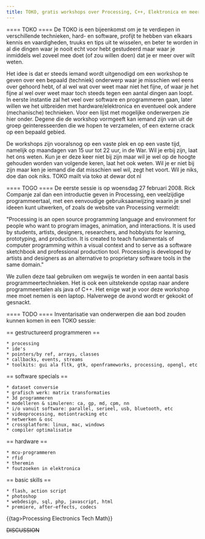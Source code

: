 ```yaml
---
title: TOKO, gratis workshops over Processing, C++, Elektronica en meer
---
```



==== TOKO ====
De TOKO is een bijeenkomst om je te verdiepen in verschillende technieken, hard- en software, profijt te hebben van elkaars kennis en vaardigheden, truuks en tips uit te wisselen, en beter te worden in al die dingen waar je nooit echt voor hebt gestudeerd maar waar je inmiddels wel zoveel mee doet (of zou willen doen) dat je er meer over wilt weten.

Het idee is dat er steeds iemand wordt uitgenodigd om een workshop te geven over een bepaald (techniek) onderwerp waar je misschien wel eens over gehoord hebt, of al wel wat over weet maar niet het fijne, of waar je het fijne al wel over weet maar toch steeds tegen een aantal dingen aan loopt. In eerste instantie zal het veel over software en programmeren gaan, later willen we het uitbreiden met hardware/elektronica en eventueel ook andere (mechanische) technieken. Voor een lijst met mogelijke onderwerpen zie hier onder. Degene die de workshop vormgeeft kan iemand zijn van uit de groep geinteresseerden die we hopen te verzamelen, of een externe crack op een bepaald gebied.

De workshops zijn vooralsnog op een vaste plek en op een vaste tijd, namelijk op maandagen van 15 uur tot 22 uur, in de War. Wil je erbij zijn, laat het ons weten. Kun je er deze keer niet bij zijn maar wil je wel op de hoogte gehouden worden van volgende keren, laat het ook weten. Wil je er niet bij zijn maar ken je iemand die dat misschien wel wil, zegt het voort. Wil je niks, doe dan ook niks. TOKO mailt via toko at dewar dot nl

==== TOGO ====
De eerste sessie is op woensdag 27 februari 2008. Rick Companje zal dan een introductie geven in Processing, een veelzijdige programmeertaal, met een eenvoudige gebruiksaanwijzing waarin je snel ideeen kunt uitwerken, of zoals de website van Processing vermeldt:

"Processing is an open source programming language and environment for people who want to program images, animation, and interactions. It is used by students, artists, designers, researchers, and hobbyists for learning, prototyping, and production. It is created to teach fundamentals of computer programming within a visual context and to serve as a software sketchbook and professional production tool. Processing is developed by artists and designers as an alternative to proprietary software tools in the same domain."

We zullen deze taal gebruiken om wegwijs te worden in een aantal basis programmeertechnieken. Het is ook een uitstekende opstap naar andere programmeertalen als java of C++. Het enige wat je voor deze workshop mee moet nemen is een laptop. Halverwege de avond wordt er gekookt of gesnackt.

==== TODO ====
Inventarisatie van onderwerpen die aan bod zouden kunnen komen in een TOKO sessie:

== gestructureerd programmeren ==

    * processing
    * ide's
    * pointers/by ref, arrays, classes
    * callbacks, events, streams
    * toolkits: gui ala fltk, gtk, openframeworks, processing, opengl, etc 

== software specials ==

    * dataset conversie
    * grafisch werk: matrix transformaties
    * 3d programmeren
    * modelleren & simuleren: ca, gp, md, cpm, nn
    * i/o vanuit software: parallel, serieel, usb, bluetooth, etc
    * videoprocessing, motiontracking etc
    * netwerken & osc
    * crossplatform: linux, mac, windows
    * compiler optimalisatie 

== hardware ==


    * mcu-programmeren
    * rfid
    * theremin
    * foutzoeken in elektronica 

== basic skills ==

    * flash, action script
    * photoshop
    * webdesign, sql, php, javascript, html
    * premiere, after-effects, codecs 

{{tag>Processing Electronics Tech Math}}


~~DISCUSSION~~
